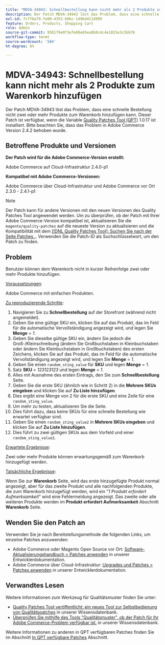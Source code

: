 ```yaml
---
title: "MDVA-34943: Schnellbestellung kann nicht mehr als 2 Produkte zum Warenkorb hinzufügen"
description: Der Patch MDVA-34943 löst das Problem, dass eine schnelle Bestellung nicht zwei oder mehr Produkte zum Warenkorb hinzufügen kann. Dieser Patch ist verfügbar, wenn das [Quality Patches Tool (QPT)](/help/announcements/adobe-commerce-announcements/magento-quality-patches-released-new-tool-to-self-serve-quality-patches.md) 1.0.17 installiert ist. Bitte beachten Sie, dass das Problem in Adobe Commerce Version 2.4.2 behoben wurde.
exl-id: fcff6a78-fe00-4352-b0bc-149bd411d999
feature: Orders, Products, Shopping Cart
role: Admin
source-git-commit: 958179e0f3efe08e65ea8b0c4c4e1015e3c5bb76
workflow-type: tm+mt
source-wordcount: '584'
ht-degree: 0%

---
```


# MDVA-34943: Schnellbestellung kann nicht mehr als 2 Produkte zum Warenkorb hinzufügen

Der Patch MDVA-34943 löst das Problem, dass eine schnelle Bestellung nicht zwei oder mehr Produkte zum Warenkorb hinzufügen kann. Dieser Patch ist verfügbar, wenn die Variable [Quality Patches Tool (QPT)](/help/announcements/adobe-commerce-announcements/magento-quality-patches-released-new-tool-to-self-serve-quality-patches.md) 1.0.17 ist installiert. Bitte beachten Sie, dass das Problem in Adobe Commerce Version 2.4.2 behoben wurde.

## Betroffene Produkte und Versionen

**Der Patch wird für die Adobe Commerce-Version erstellt:**

Adobe Commerce auf Cloud-Infrastruktur 2.4.0-p1

**Kompatibel mit Adobe Commerce-Versionen:**

Adobe Commerce über Cloud-Infrastruktur und Adobe Commerce vor Ort 2.3.0 - 2.4.1-p1

>[!NOTE]
>
>Der Patch kann für andere Versionen mit den neuen Versionen des Quality Patches Tool angewendet werden. Um zu überprüfen, ob der Patch mit Ihrer Adobe Commerce-Version kompatibel ist, aktualisieren Sie die `magento/quality-patches` auf die neueste Version zu aktualisieren und die Kompatibilität mit dem [[!DNL Quality Patches Tool]: Suchen Sie nach der Seite Patches .](https://devdocs.magento.com/quality-patches/tool.html#patch-grid). Verwenden Sie die Patch-ID als Suchschlüsselwort, um den Patch zu finden.

## Problem

Benutzer können dem Warenkorb nicht in kurzer Reihenfolge zwei oder mehr Produkte hinzufügen.

<u>Voraussetzungen</u>:

Adobe Commerce mit einfachen Produkten.

<u>Zu reproduzierende Schritte</u>:

1. Navigieren Sie zu **Schnellbestellung** auf der Storefront (während nicht angemeldet).
1. Geben Sie eine gültige SKU ein, klicken Sie auf das Produkt, das im Feld für die automatische Vervollständigung angezeigt wird, und legen Sie **Menge** = *1*.
1. Geben Sie dieselbe gültige SKU ein, ändern Sie jedoch die Groß-/Kleinschreibung (ändern Sie Großbuchstaben in Kleinbuchstaben oder ändern Sie Kleinbuchstaben in Großbuchstaben) des ersten Zeichens, klicken Sie auf das Produkt, das im Feld für die automatische Vervollständigung angezeigt wird, und legen Sie **Menge** = *1*.
1. Geben Sie einen `random_sting_value` für **SKU** und legen **Menge** = *1*.
1. Satz **SKU** = *123123123* und legen **Menge** = *1*.
1. Alles mit Ausnahme des ersten Eintrags, den Sie zum **Schnellbestellung** Seite.
1. Geben Sie die erste SKU (ähnlich wie in Schritt 2) in die **Mehrere SKUs eingeben** und klicken Sie auf **Zu Liste hinzufügen**.
1. Dies ergibt eine Menge von 2 für die erste SKU und eine Zeile für eine `random_sting_value`.
1. Um mehr zu testen, aktualisieren Sie die Seite.
1. Dies führt dazu, dass keine SKUs für eine schnelle Bestellung wie erwartet verfügbar sind.
1. Geben Sie einen `random_sting_value2` in **Mehrere SKUs eingeben** und klicken Sie auf **Zu Liste hinzufügen**.
1. Dies führt zu zwei gültigen SKUs aus dem Vorfeld und einer `random_sting_value2`.

<u>Erwartete Ergebnisse</u>:

Zwei oder mehr Produkte können erwartungsgemäß zum Warenkorb hinzugefügt werden.

<u>Tatsächliche Ergebnisse</u>:

Wenn Sie zur **Warenkorb** Seite, wird das erste hinzugefügte Produkt normal angezeigt, aber für das zweite Produkt und alle nachfolgenden Produkte, die zum Warenkorb hinzugefügt werden, wird ein &quot;*1 Produkt erfordert Aufmerksamkeit*&quot; wird eine Fehlermeldung angezeigt. Das zweite oder alle weiteren Produkte werden im **Produkt erfordert Aufmerksamkeit** Abschnitt **Warenkorb** Seite.

## Wenden Sie den Patch an

Verwenden Sie je nach Bereitstellungsmethode die folgenden Links, um einzelne Patches anzuwenden:

* Adobe Commerce oder Magento Open Source vor Ort: [Software-Aktualisierungshandbuch > Patches anwenden](https://devdocs.magento.com/guides/v2.4/comp-mgr/patching/mqp.html) in unserer Entwicklerdokumentation.
* Adobe Commerce über Cloud-Infrastruktur: [Upgrades und Patches > Patches anwenden](https://devdocs.magento.com/cloud/project/project-patch.html) in unserer Entwicklerdokumentation.

## Verwandtes Lesen

Weitere Informationen zum Werkzeug für Qualitätsmuster finden Sie unter:

* [Quality Patches Tool veröffentlicht: ein neues Tool zur Selbstbedienung von Qualitätspatches](/help/announcements/adobe-commerce-announcements/magento-quality-patches-released-new-tool-to-self-serve-quality-patches.md) in unserer Wissensdatenbank.
* [Überprüfen Sie mithilfe des Tools &quot;Qualitätsmuster&quot;, ob der Patch für Ihr Adobe Commerce-Problem verfügbar ist.](/help/support-tools/patches-available-in-qpt-tool/check-patch-for-magento-issue-with-magento-quality-patches.md) in unserer Wissensdatenbank.

Weitere Informationen zu anderen in QPT verfügbaren Patches finden Sie im Abschnitt [In QPT verfügbare Patches](https://support.magento.com/hc/en-us/sections/360010506631-Patches-available-in-QPT-tool-) Abschnitt.
